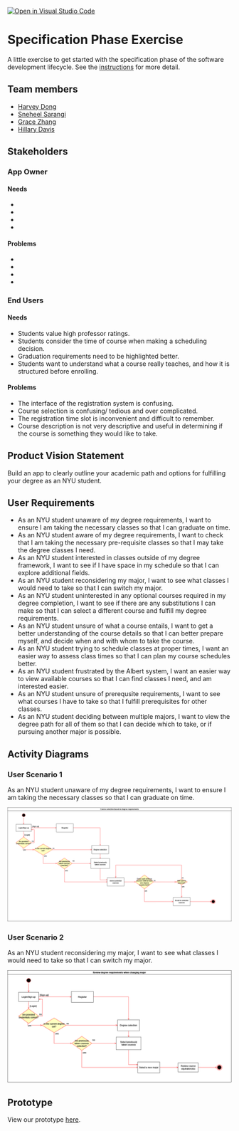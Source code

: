 [![Open in Visual Studio Code](https://classroom.github.com/assets/open-in-vscode-c66648af7eb3fe8bc4f294546bfd86ef473780cde1dea487d3c4ff354943c9ae.svg)](https://classroom.github.com/online_ide?assignment_repo_id=8554207&assignment_repo_type=AssignmentRepo)
# Specification Phase Exercise

A little exercise to get started with the specification phase of the software development lifecycle. See the [instructions](instructions.md) for more detail.

## Team members

- [Harvey Dong](https://github.com/junyid)
- [Sneheel Sarangi](https://github.com/Xarangi)
- [Grace Zhang](https://github.com/gracezhang89)
- [Hillary Davis](https://github.com/hillarydavis1)
## Stakeholders

### App Owner

#### Needs
-
-
-
-

#### Problems
-
-
-
-

### End Users

#### Needs
- Students value high professor ratings.
- Students consider the time of course when making a scheduling decision.
- Graduation requirements need to be highlighted better.
- Students want to understand what a course really teaches, and how it is structured before enrolling.

#### Problems
- The interface of the registration system is confusing.
- Course selection is confusing/ tedious and over complicated.
- The registration time slot is inconvenient and difficult to remember.
- Course description is not very descriptive and useful in determining if the course is something they would like to take.

## Product Vision Statement

Build an app to clearly outline your academic path and options for fulfilling your degree as an NYU student.

## User Requirements

- As an NYU student unaware of my degree requirements, I want to ensure I am taking the necessary classes so that I can graduate on time.
- As an NYU student aware of my degree requirements, I want to check that I am taking the necessary pre-requisite classes so that I may take the degree classes I need.
- As an NYU student interested in classes outside of my degree framework, I want to see if I have space in my schedule so that I can explore additional fields.
- As an NYU student reconsidering my major, I want to see what classes I would need to take so that I can switch my major.
- As an NYU student uninterested in any optional courses required in my degree completion, I want to see if there are any substitutions I can make so that I can select a different course and fulfill my degree requirements.
- As an NYU student unsure of what a course entails, I want to get a better understanding of the course details so that I can better prepare myself, and decide when and with whom to take the course.
- As an NYU student trying to schedule classes at proper times, I want an easier way to assess class times so that I can plan my course schedules better.
- As an NYU student frustrated by the Albert system, I want an easier way to view available courses so that I can find classes I need, and am interested easier.
- As an NYU student unsure of prerequsite requirements, I want to see what courses I have to take so that I fulfill prerequisites for other classes.
- As an NYU student deciding between multiple majors, I want to view the degree path for all of them so that I can decide which to take, or if pursuing another major is possible.
## Activity Diagrams

### User Scenario 1
As an NYU student unaware of my degree requirements, I want to ensure I am taking the necessary classes so that I can graduate on time.

![UML Diagram for User Story #1](/uml_diagram1.png)

### User Scenario 2
As an NYU student reconsidering my major, I want to see what classes I would need to take so that I can switch my major.

![UML Diagram for User Story #4](/uml_diagram2.png)

## Prototype
View our prototype [here](https://www.figma.com/proto/U7T9zuoAW314vtjRXiTToX/SWE-Project-1?page-id=0%3A1&node-id=0%3A1&viewport=220%2C-192%2C0.14&scaling=scale-down&starting-point-node-id=41%3A86).
